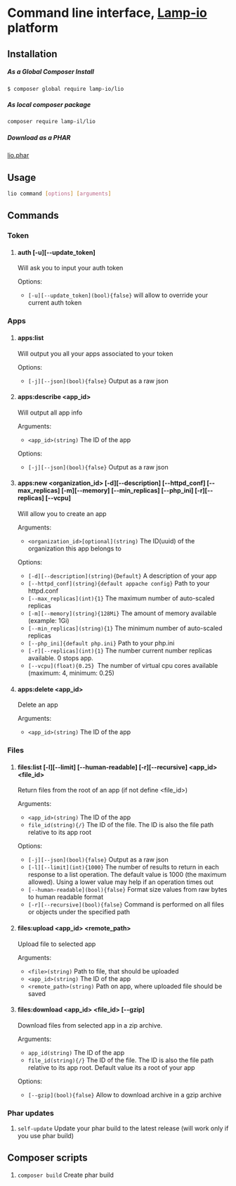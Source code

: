 # Command line interface, [Lamp-io](https://www.lamp.io/) platform

Installation
------------
##### As a Global Composer Install
```sh
$ composer global require lamp-io/lio 
```

##### As local composer package
```sh
composer require lamp-il/lio
```

##### Download as a PHAR
[lio.phar]()

Usage
------------
```sh
lio command [options] [arguments]
```

Commands
------------
### Token
1.  #### auth [-u][--update_token]

    Will ask you to input your auth token

    Options:

    * `[-u][--update_token](bool){false}` will allow to override your current auth token
    
### Apps
1.  #### apps:list

    Will output you all your apps associated to your token
    
    Options:
    
    * `[-j][--json](bool){false}` Output as a raw json

2.  #### apps:describe <app_id>

    Will output all app info

    Arguments:

    * `<app_id>(string)` The ID of the app
    
    Options:
        
    * `[-j][--json](bool){false}` Output as a raw json

3. #### apps:new <organization_id> [-d][--description] [--httpd_conf] [--max_replicas] [-m][--memory] [--min_replicas] [--php_ini] [-r][--replicas] [--vcpu]

    Will allow you to create an app

    Arguments:

    * `<organization_id>[optional](string)` The ID(uuid) of the organization this app belongs to

    Options:

    * `[-d][--description](string){Default}` A description of your app
    * `[--httpd_conf](string){default appache config}` Path to your httpd.conf
    * `[--max_replicas](int){1}` The maximum number of auto-scaled replicas
    * `[-m][--memory](string){128Mi}` The amount of memory available (example: 1Gi)
    * `[--min_replicas](string){1}` The minimum number of auto-scaled replicas
    * `[--php_ini]{default php.ini}` Path to your php.ini
    * `[-r][--replicas](int){1}` The number current number replicas available. 0 stops app.
    * `[--vcpu](float){0.25} `The number of virtual cpu cores available (maximum: 4, minimum: 0.25)
    
4. #### apps:delete <app_id>

    Delete an app
    
    Arguments:
    
    * `<app_id>(string)` The ID of the app  
    
### Files

1. #### files:list [-l][--limit] [--human-readable] [-r][--recursive] <app_id> <file_id>

    Return files from the root of an app (if not define <file_id>)
    
    Arguments:
    
    * `<app_id>(string)` The ID of the app
    * `file_id(string){/}` The ID of the file. The ID is also the file path relative to its app root
    
    Options:
    
    * `[-j][--json](bool){false}` Output as a raw json
    * `[-l][--limit](int){1000}` The number of results to return in each response to a list operation. The default value is 1000 (the maximum allowed). Using a lower value may help if an operation times out
    * `[--human-readable](bool){false}` Format size values from raw bytes to human readable format
    * `[-r][--recursive](bool){false}` Command is performed on all files or objects under the specified path
    
2. #### files:upload <file> <app_id> <remote_path>

    Upload file to selected app
    
    Arguments:
    
    * `<file>(string)` Path to file, that should be uploaded
    * `<app_id>(string)` The ID of the app
    * `<remote_path>(string)` Path on app, where uploaded file should be saved
    
3. #### files:download <app_id> <file_id> [--gzip]

    Download files from selected app in a zip archive.
    
    Arguments:
    
    * `app_id(string)` The ID of the app
    * `file_id(string){/}` The ID of the file. The ID is also the file path relative to its app root. Default value its a root of your app
    
    Options:
    
    * `[--gzip](bool){false}` Allow to download archive in a gzip archive

### Phar updates

1. `self-update` Update your phar build to the latest release (will work only if you use phar build)


Composer scripts
------------

1. `composer build` Create phar build
